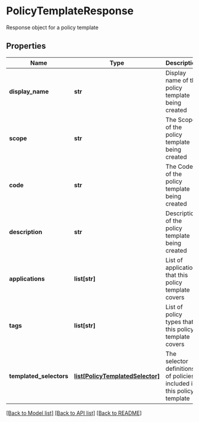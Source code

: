 # PolicyTemplateResponse

Response object for a policy template

## Properties
Name | Type | Description | Notes
------------ | ------------- | ------------- | -------------
**display_name** | **str** | Display name of the policy template being created | [optional] 
**scope** | **str** | The Scope of the policy template being created | [optional] 
**code** | **str** | The Code of the policy template being created | [optional] 
**description** | **str** | Description of the policy template being created | [optional] 
**applications** | **list[str]** | List of applications that this policy template covers | [optional] 
**tags** | **list[str]** | List of policy types that this policy template covers | [optional] 
**templated_selectors** | [**list[PolicyTemplatedSelector]**](PolicyTemplatedSelector.md) | The selector definitions of policies included in this policy template | [optional] 

[[Back to Model list]](../README.md#documentation-for-models) [[Back to API list]](../README.md#documentation-for-api-endpoints) [[Back to README]](../README.md)


